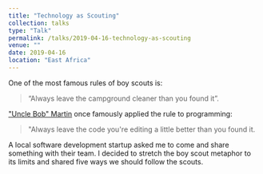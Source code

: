 ```yaml
---
title: "Technology as Scouting"
collection: talks
type: "Talk"
permalink: /talks/2019-04-16-technology-as-scouting
venue: ""
date: 2019-04-16
location: "East Africa"
---
```


One of the most famous rules of boy scouts is:

> “Always leave the campground cleaner than you found it”.

["Uncle Bob" Martin](https://medium.com/@biratkirat/step-8-the-boy-scout-rule-robert-c-martin-uncle-bob-9ac839778385) once famously applied the rule to programming:

> "Always leave the code you're editing a little better than you found it.

A local software development startup asked me to come and share something with their team.  I decided to stretch the boy scout metaphor to its limits and shared five ways we should follow the scouts.

